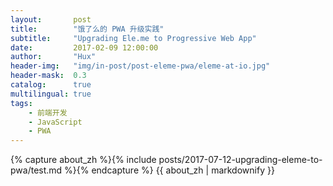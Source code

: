 ```yaml
---
layout:       post
title:        "饿了么的 PWA 升级实践"
subtitle:     "Upgrading Ele.me to Progressive Web App"
date:         2017-02-09 12:00:00
author:       "Hux"
header-img:   "img/in-post/post-eleme-pwa/eleme-at-io.jpg"
header-mask:  0.3
catalog:      true
multilingual: true
tags:
    - 前端开发
    - JavaScript
    - PWA
---
```


<!-- Chinese Version -->
<div class="zh post-container">
    {% capture about_zh %}{% include posts/2017-07-12-upgrading-eleme-to-pwa/test.md %}{% endcapture %}
    {{ about_zh | markdownify }}
</div>
